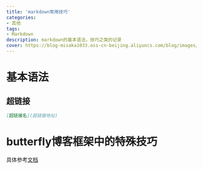 ```yaml
---
title: 'markdown常用技巧'
categories:
- 其他
tags: 
- Markdown
description: markdown的基本语法，技巧之类的记录
cover: https://blog-misaka1033.oss-cn-beijing.aliyuncs.com/blog/images/9dbfa8fd4090d4019fe4ecddde862c012a16a5b1.png@518w_1e_1c.webp
---
```

# 基本语法
## 超链接
``` markdown
[超链接名](超链接地址)
```

# butterfly博客框架中的特殊技巧
具体参考[文档](https://demo.jerryc.me/posts/4aa8abbe/#%E6%A8%99%E7%B1%A4%E5%A4%96%E6%8E%9B%EF%BC%88Tag-Plugins%EF%BC%89)